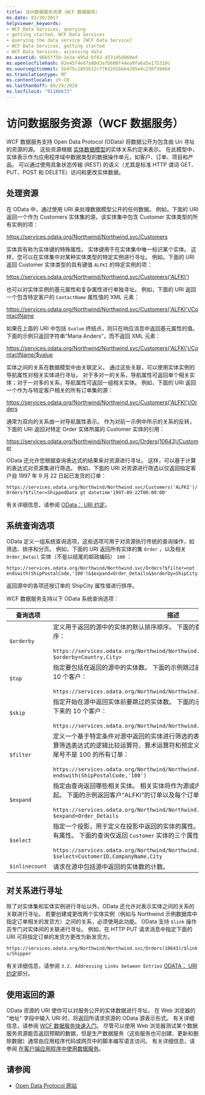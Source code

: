 ```yaml
---
title: 访问数据服务资源（WCF 数据服务）
ms.date: 03/30/2017
helpviewer_keywords:
- WCF Data Services, querying
- getting started, WCF Data Services
- querying the data service [WCF Data Service]
- WCF Data Services, getting started
- WCF Data Services, accessing data
ms.assetid: 9665ff5b-3e3a-495d-bf83-d531d5d060ed
ms.openlocfilehash: 02e45f4e67a80d3afb600f44ea9fa6a5e175310c
ms.sourcegitcommit: 5b475c1855b32cf78d2d1bbb4295e4c236f39464
ms.translationtype: MT
ms.contentlocale: zh-CN
ms.lasthandoff: 09/24/2020
ms.locfileid: "91186673"
---
```

# <a name="accessing-data-service-resources-wcf-data-services"></a>访问数据服务资源（WCF 数据服务）

WCF 数据服务支持 Open Data Protocol (OData) 将数据公开为包含由 Uri 寻址的资源的源。 这些资源根据 [实体数据模型](../adonet/entity-data-model.md)的实体关系约定来表示。 在此模型中，实体表示作为应用程序域中数据类型的数据操作单元，如客户、订单、项目和产品。 可以通过使用具象状态传输 (REST) 的语义（尤其是标准 HTTP 谓词 GET、PUT、POST 和 DELETE）访问和更改实体数据。  
  
## <a name="addressing-resources"></a>处理资源  

 在 OData 中，通过使用 URI 来处理数据模型公开的任何数据。 例如，下面的 URI 返回一个作为 Customers 实体集的源，该实体集中包含 Customer 实体类型的所有实例的项：  
  
<https://services.odata.org/Northwind/Northwind.svc/Customers>
  
 实体具有称为实体键的特殊属性。 实体键用于在实体集中唯一标识某个实体。 这样，您可以在实体集中对某种实体类型的特定实例进行寻址。 例如，下面的 URI 返回 Customer 实体类型的具有键值 `ALFKI` 的特定实例的项：  
  
<https://services.odata.org/Northwind/Northwind.svc/Customers('ALFKI')>
  
 也可以对实体实例的基元属性和复杂属性进行单独寻址。 例如，下面的 URI 返回一个包含特定客户的 `ContactName` 属性值的 XML 元素：  
  
<https://services.odata.org/Northwind/Northwind.svc/Customers('ALFKI')/ContactName>
  
 如果在上面的 URI 中包括 `$value` 终结点，则只在响应消息中返回基元属性的值。 下面的示例只返回字符串“Maria Anders”，而不返回 XML 元素：  
  
<https://services.odata.org/Northwind/Northwind.svc/Customers('ALFKI')/ContactName/$value>
  
 实体之间的关系在数据模型中由关联定义。 通过这些关联，可以使用实体实例的导航属性对相关实体进行寻址。 对于多对一的关系，导航属性可返回单个相关实体；对于一对多的关系，导航属性可返回一组相关实体。 例如，下面的 URI 返回一个作为与特定客户相关的所有订单集的源：  
  
<https://services.odata.org/Northwind/Northwind.svc/Customers('ALFKI')/Orders>
  
 通常为双向的关系由一对导航属性表示。 作为对前一示例中所示的关系的反转，下面的 URI 返回对特定 Order 实体所属的 Customer 实体的引用：  
  
<https://services.odata.org/Northwind/Northwind.svc/Orders(10643)/Customer>
  
 OData 还允许您根据查询表达式的结果来对资源进行寻址。 这样，可以基于计算的表达式对资源集进行筛选。 例如，下面的 URI 对资源进行筛选以仅返回指定客户自 1997 年 9 月 22 日起已发货的订单：  
  
`https://services.odata.org/Northwind/Northwind.svc/Customers('ALFKI')/Orders?$filter=ShippedDate gt datetime'1997-09-22T00:00:00'`
  
 有关详细信息，请参阅 [OData： URI 约定](https://www.odata.org/documentation/odata-version-2-0/uri-conventions/)。
  
## <a name="system-query-options"></a>系统查询选项  

 OData 定义一组系统查询选项，这些选项可用于对资源执行传统的查询操作，如筛选、排序和分页。 例如，下面的 URI 返回所有实体的集 `Order` ，以及相关 `Order_Detail` 实体（不是以结尾的邮政编码） `100` ：  
  
`https://services.odata.org/Northwind/Northwind.svc/Orders?$filter=not endswith(ShipPostalCode,'100')&$expand=Order_Details&$orderby=ShipCity`
  
 返回源中的各项还按订单的 ShipCity 属性值进行排序。  
  
 WCF 数据服务支持以下 OData 系统查询选项：  
  
|查询选项|描述|  
|------------------|-----------------|  
|`$orderby`|定义用于返回的源中的实体的默认排序顺序。 下面的查询按市/县对返回的客户源进行排序：<br /><br /> `https://services.odata.org/Northwind/Northwind.svc/Customers?$orderby=Country,City>`|  
|`$top`|指定要包括在返回的源中的实体数。 下面的示例跳过前 10 个客户，然后返回接下来的 10 个客户：<br /><br /> `https://services.odata.org/Northwind/Northwind.svc/Customers?$skip=10&$top=10`|  
|`$skip`|指定开始在源中返回实体前要跳过的实体数。 下面的示例跳过前 10 个客户，然后返回接下来的 10 个客户：<br /><br /> `https://services.odata.org/Northwind/Northwind.svc/Customers?$skip=10&$top=10`|  
|`$filter`|定义一个基于特定条件对源中返回的实体进行筛选的表达式。 此查询选项支持一组用于计算筛选表达式的逻辑比较运算符、算术运算符和预定义查询函数。 下面示例返回邮政编码尾号不是 100 的所有订单：<br /><br /> `https://services.odata.org/Northwind/Northwind.svc/Orders?$filter=not endswith(ShipPostalCode,'100')`|  
|`$expand`|指定由查询返回哪些相关实体。 相关实体将作为源或内联项与查询返回的实体包含在一起。 下面的示例返回客户“ALFKI”的订单以及每个订单的项目详细信息：<br /><br /> `https://services.odata.org/Northwind/Northwind.svc/Customers('ALFKI')/Orders?$expand=Order_Details`|  
|`$select`|指定一个投影，用于定义在投影中返回的实体的属性。 默认情况下，在源中返回实体的所有属性。 下面的查询仅返回 `Customer` 实体的三个属性：<br /><br /> `https://services.odata.org/Northwind/Northwind.svc/Customers?$select=CustomerID,CompanyName,City`|  
|`$inlinecount`|请求在源中包括源中返回的实体数的计数。|  
  
## <a name="addressing-relationships"></a>对关系进行寻址  

 除了对实体集和实体实例进行寻址以外，OData 还允许对表示实体之间的关系的关联进行寻址。 若要创建或更改两个实体实例（例如与 Northwind 示例数据库中指定订单相关的发货方）之间的关系，必须使用此功能。 OData 支持 `$link` 操作员专门对实体间的关联进行寻址。 例如，在 HTTP PUT 请求消息中指定下面的 URI 可将指定订单的发货方更改为新发货方。  
  
`https://services.odata.org/Northwind/Northwind.svc/Orders(10643)/$links/Shipper`
  
 有关详细信息，请参阅 `3.2. Addressing Links between Entries` [ODATA： URI 约定](https://www.odata.org/documentation/odata-version-2-0/uri-conventions/)部分。
  
## <a name="consuming-the-returned-feed"></a>使用返回的源  

 OData 资源的 URI 使你可以对服务公开的实体数据进行寻址。 在 Web 浏览器的 "地址" 字段中输入 URI 时，将返回所请求资源的 OData 源表示形式。 有关详细信息，请参阅 [WCF 数据服务快速入门](quickstart-wcf-data-services.md)。 尽管可以使用 Web 浏览器测试某个数据服务资源能否返回预期的数据，但是生产数据服务（这些服务也可创建、更新和删除数据）通常由应用程序代码或网页中的脚本编写语言访问。 有关详细信息，请参阅 [在客户端应用程序中使用数据服务](using-a-data-service-in-a-client-application-wcf-data-services.md)。  
  
## <a name="see-also"></a>请参阅

- [Open Data Protocol 网站](https://www.odata.org/)
